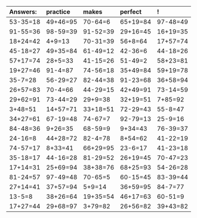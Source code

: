 | Answers: | practice | makes | perfect | ! |
| :--- | :--- | :--- | :--- | :--- |
| 53-35=18 | 49+46=95 | 70-64=6 | 65+19=84 | 97-48=49 | 
| 91-55=36 | 98-59=39 | 91-52=39 | 29+16=45 | 16+19=35 | 
| 18+24=42 | 4+9=13 | 70-31=39 | 56+8=64 | 17+57=74 | 
| 45-18=27 | 49+35=84 | 61-49=12 | 42-36=6 | 44-18=26 | 
| 57+17=74 | 28+5=33 | 41-15=26 | 51-49=2 | 58+23=81 | 
| 19+27=46 | 91-4=87 | 74-56=18 | 35+49=84 | 59+19=78 | 
| 35-7=28 | 56-29=27 | 82-44=38 | 91-23=68 | 36+58=94 | 
| 26+57=83 | 70-4=66 | 44-29=15 | 42+49=91 | 73-14=59 | 
| 29+62=91 | 73-44=29 | 29+9=38 | 32+19=51 | 7+85=92 | 
| 3+48=51 | 14+57=71 | 33+18=51 | 72-29=43 | 55-8=47 | 
| 34+27=61 | 67-19=48 | 74-67=7 | 92-79=13 | 25-9=16 | 
| 84-48=36 | 9+26=35 | 68-59=9 | 9+34=43 | 76-39=37 | 
| 24-16=8 | 44+28=72 | 82-4=78 | 8+54=62 | 41-22=19 | 
| 74-57=17 | 8+33=41 | 66+29=95 | 23-6=17 | 41-23=18 | 
| 35-18=17 | 44-16=28 | 81-29=52 | 26+19=45 | 70-47=23 | 
| 17+14=31 | 25+69=94 | 38+38=76 | 68+25=93 | 54-26=28 | 
| 81-24=57 | 97-49=48 | 70-65=5 | 60-15=45 | 83-39=44 | 
| 27+14=41 | 37+57=94 | 5+9=14 | 36+59=95 | 84-7=77 | 
| 13-5=8 | 38+26=64 | 19+35=54 | 46+17=63 | 60-51=9 | 
| 17+27=44 | 29+68=97 | 3+79=82 | 26+56=82 | 39+43=82 | 

